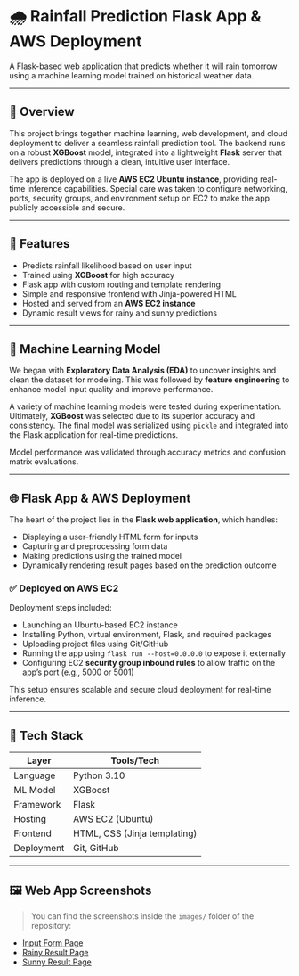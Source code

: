 # 🌧️ Rainfall Prediction Flask App & AWS Deployment

A Flask-based web application that predicts whether it will rain tomorrow using a machine learning model trained on historical weather data.

---

## 📌 Overview

This project brings together machine learning, web development, and cloud deployment to deliver a seamless rainfall prediction tool. The backend runs on a robust **XGBoost** model, integrated into a lightweight **Flask** server that delivers predictions through a clean, intuitive user interface.

The app is deployed on a live **AWS EC2 Ubuntu instance**, providing real-time inference capabilities. Special care was taken to configure networking, ports, security groups, and environment setup on EC2 to make the app publicly accessible and secure.

---

## 🚀 Features

- Predicts rainfall likelihood based on user input  
- Trained using **XGBoost** for high accuracy  
- Flask app with custom routing and template rendering  
- Simple and responsive frontend with Jinja-powered HTML  
- Hosted and served from an **AWS EC2 instance**  
- Dynamic result views for rainy and sunny predictions  

---

## 🧠 Machine Learning Model

We began with **Exploratory Data Analysis (EDA)** to uncover insights and clean the dataset for modeling. This was followed by **feature engineering** to enhance model input quality and improve performance.

A variety of machine learning models were tested during experimentation. Ultimately, **XGBoost** was selected due to its superior accuracy and consistency. The final model was serialized using `pickle` and integrated into the Flask application for real-time predictions.

Model performance was validated through accuracy metrics and confusion matrix evaluations.

---

## 🌐 Flask App & AWS Deployment

The heart of the project lies in the **Flask web application**, which handles:

- Displaying a user-friendly HTML form for inputs  
- Capturing and preprocessing form data  
- Making predictions using the trained model  
- Dynamically rendering result pages based on the prediction outcome  

### ✅ Deployed on AWS EC2

Deployment steps included:

- Launching an Ubuntu-based EC2 instance  
- Installing Python, virtual environment, Flask, and required packages  
- Uploading project files using Git/GitHub  
- Running the app using `flask run --host=0.0.0.0` to expose it externally  
- Configuring EC2 **security group inbound rules** to allow traffic on the app’s port (e.g., 5000 or 5001)  

This setup ensures scalable and secure cloud deployment for real-time inference.

---

## 🧰 Tech Stack

| Layer       | Tools/Tech                          |
|-------------|-------------------------------------|
| Language     | Python 3.10                         |
| ML Model     | XGBoost                             |
| Framework    | Flask                               |
| Hosting      | AWS EC2 (Ubuntu)                    |
| Frontend     | HTML, CSS (Jinja templating)        |
| Deployment   | Git, GitHub                         |

---

## 🖼️ Web App Screenshots

> You can find the screenshots inside the `images/` folder of the repository:

- [Input Form Page](images/form_page.png)  
- [Rainy Result Page](images/rain.png)  
- [Sunny Result Page](images/no_rain.png)  
